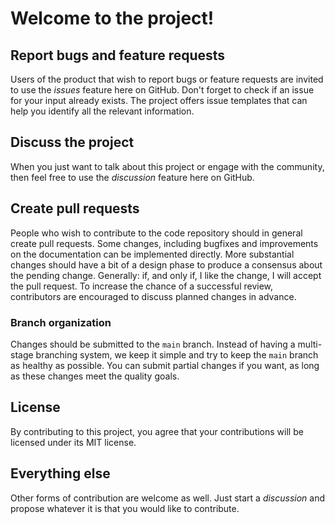# Welcome to the project!

## Report bugs and feature requests

Users of the product that wish to report bugs or feature requests are invited to use the _issues_ feature here on GitHub. Don't forget to check if an issue for your input already exists. The project offers issue templates that can help you identify all the relevant information.

## Discuss the project

When you just want to talk about this project or engage with the community, then feel free to use the _discussion_ feature here on GitHub.

## Create pull requests

People who wish to contribute to the code repository should in general create pull requests. Some changes, including bugfixes and improvements on the documentation can be implemented directly. More substantial changes should have a bit of a design phase to produce a consensus about the pending change. Generally: if, and only if, I like the change, I will accept the pull request. To increase the chance of a successful review, contributors are encouraged to discuss planned changes in advance.

### Branch organization

Changes should be submitted to the `main` branch. Instead of having a multi-stage branching system, we keep it simple and try to keep the `main` branch as healthy as possible. You can submit partial changes if you want, as long as these changes meet the quality goals.

## License

By contributing to this project, you agree that your contributions will be licensed under its MIT license.

## Everything else

Other forms of contribution are welcome as well. Just start a _discussion_ and propose whatever it is that you would like to contribute.
